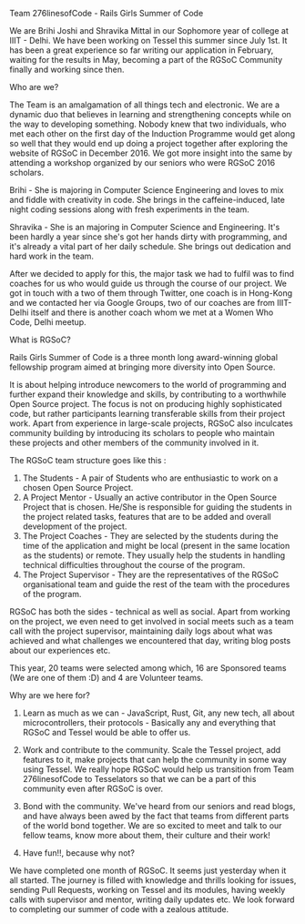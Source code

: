 Team 276linesofCode - Rails Girls Summer of Code

We are Brihi Joshi and Shravika Mittal in our Sophomore year of college at IIIT - Delhi.
We have been working on Tessel this summer since July 1st. It has been a great experience so far writing our application in February, waiting for the results in May, becoming a part of the RGSoC Community finally and working since then.

Who are we?

The Team is an amalgamation of all things tech and electronic. We are a dynamic duo that believes in learning and strengthening concepts while on the way to developing something. Nobody knew that two individuals, who met each other on the first day of the Induction Programme would get along so well that they would end up doing a project together after exploring the website of RGSoC in December 2016. We got more insight into the same by attending a workshop organized by our seniors who were RGSoC 2016 scholars.

Brihi - She is majoring in Computer Science Engineering and loves to mix and fiddle with creativity in code. She brings in the caffeine-induced, late night coding sessions along with fresh experiments in the team.   

Shravika - She is an majoring in Computer Science and Engineering. It's been hardly a year since she's got her hands dirty with programming, and it's already a vital part of her daily schedule. She brings out dedication and hard work in the team.

After we decided to apply for this, the major task we had to fulfil was to find coaches for us who would guide us through the course of our project. We got in touch with a two of them through Twitter, one coach is in Hong-Kong and we contacted her via Google Groups, two of our coaches are from IIIT-Delhi itself and there is another coach whom we met at a Women Who Code, Delhi meetup.

What is RGSoC?

Rails Girls Summer of Code is a three month long award-winning global fellowship program aimed at bringing more diversity into Open Source.

It is about helping introduce newcomers to the world of programming and further expand their knowledge and skills, by contributing to a worthwhile Open Source project. The focus is not on producing highly sophisticated code, but rather participants learning transferable skills from their project work. Apart from experience in large-scale projects, RGSoC also inculcates community building by introducing its scholars to people who maintain these projects and other members of the community involved in it.

The RGSoC team structure goes like this :

1. The Students - A pair of Students who are enthusiastic to work on a chosen Open Source Project.
2. A Project Mentor - Usually an active contributor in the Open Source Project that is chosen. He/She is responsible for guiding the students in the project related tasks, features that are to be added and overall development of the project.
3. The Project Coaches - They are selected by the students during the time of the application and might be local (present in the same location as the students) or remote. They usually help the students in handling technical difficulties throughout the course of the program.
4. The Project Supervisor - They are the representatives of the RGSoC organisational team and guide the rest of the team with the procedures of the program.

RGSoC has both the sides - technical as well as social. Apart from working on the project, we even need to get involved in social meets such as a team call with the project supervisor, maintaining daily logs about what was achieved and what challenges we encountered that day, writing blog posts about our experiences etc.

This year, 20 teams were selected among which, 16 are Sponsored teams (We are one of them :D) and 4 are Volunteer teams.

Why are we here for?

1. Learn as much as we can - JavaScript, Rust, Git, any new tech, all about microcontrollers, their protocols - Basically any and everything that RGSoC and Tessel would be able to offer us.

2. Work and contribute to the community. Scale the Tessel project, add features to it, make projects that can help the community in some way using Tessel. We really hope RGSoC would help us transition from Team 276linesofCode to Tesselators so that we can be a part of this community even after RGSoC is over.

3. Bond with the community. We've heard from our seniors and read blogs, and have always been awed by the fact that teams from different parts of the world bond together. We are so excited to meet and talk to our fellow teams, know more about them, their culture and their work!

4. Have fun!!, because why not?

We have completed one month of RGSoC. It seems just yesterday when it all started. The journey is filled with knowledge and thrills looking for issues, sending Pull Requests, working on Tessel and its modules, having weekly calls with supervisor and mentor, writing daily updates etc. We look forward to completing our summer of code with a zealous attitude.
